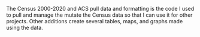 The Census 2000-2020 and ACS pull data and formatting is the code I used to pull and manage the mutate the Census data so that I can use it for other projects. Other additions create several tables, maps, and graphs made using the data.
